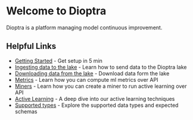 # Welcome to Dioptra

Dioptra is a platform managing model continuous improvement.

## Helpful Links

* [Getting Started](getting-started.md) - Get setup in 5 min
* [Ingesting data to the lake](ingestion.md) - Learn how to send data to the Dioptra lake
* [Downloading data from the lake](querying-getting-started.md) - Download data form the lake
* [Metrics](metrics.md) - Learn how you can compute ml metrics over API
* [Miners](miners.md) - Learn how you can create a miner to run active learning over API
* [Active Learning](active-learning.md) - A deep dive into our active learning techniques
* [Supported types](supported-types.md) - Explore the supported data types and expected schemas